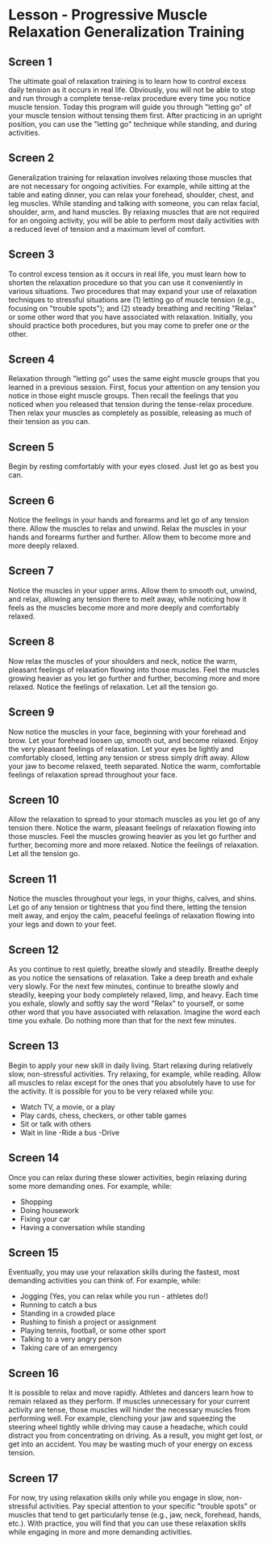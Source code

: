 # Lesson - Progressive Muscle Relaxation Generalization Training

## Screen 1
The ultimate goal of relaxation training is to learn how to control excess daily tension as it occurs in real life. Obviously, you will not be able to stop and run through a complete tense-relax procedure every time you notice muscle tension. Today this program will guide you through "letting go" of your muscle tension without tensing them first. After practicing in an upright position, you can use the "letting go" technique while standing, and during activities.

## Screen 2
Generalization training for relaxation involves relaxing those muscles that are not necessary for ongoing activities. For example, while sitting at the table and eating dinner, you can relax your forehead, shoulder, chest, and leg muscles. While standing and talking with someone, you can relax facial, shoulder, arm, and hand muscles. By relaxing muscles that are not required for an ongoing activity, you will be able to perform most daily activities with a reduced level of tension and a maximum level of comfort.

## Screen 3
To control excess tension as it occurs in real life, you must learn how to shorten the relaxation procedure so that you can use it conveniently in various situations. Two procedures that may expand your use of relaxation techniques to stressful situations are (1) letting go of muscle tension (e.g., focusing on "trouble spots"); and (2) steady breathing and reciting "Relax" or some other word that you have associated with relaxation. Initially, you should practice both procedures, but you may come to prefer one or the other.

## Screen 4
Relaxation through "letting go" uses the same eight muscle groups that you learned in a previous session. First, focus your attention on any tension you notice in those eight muscle groups. Then recall the feelings that you noticed when you released that tension during the tense-relax procedure. Then relax your muscles as completely as possible, releasing as much of their tension as you can.

## Screen 5
Begin by resting comfortably with your eyes closed. Just let go as best you can.

## Screen 6
Notice the feelings in your hands and forearms and let go of any tension there. Allow the muscles to relax and unwind. Relax the muscles in your hands and forearms further and further. Allow them to become more and more deeply relaxed.

## Screen 7
Notice the muscles in your upper arms. Allow them to smooth out, unwind, and relax, allowing any tension there to melt away, while noticing how it feels as the muscles become more and more deeply and comfortably relaxed.

## Screen 8
Now relax the muscles of your shoulders and neck, notice the warm, pleasant feelings of relaxation flowing into those muscles. Feel the muscles growing heavier as you let go further and further, becoming more and more relaxed. Notice the feelings of relaxation. Let all the tension go.

## Screen 9
Now notice the muscles in your face, beginning with your forehead and brow. Let your forehead loosen up, smooth out, and become relaxed. Enjoy the very pleasant feelings of relaxation. Let your eyes be lightly and comfortably closed, letting any tension or stress simply drift away. Allow your jaw to become relaxed, teeth separated. Notice the warm, comfortable feelings of relaxation spread throughout your face.

## Screen 10
Allow the relaxation to spread to your stomach muscles as you let go of any tension there. Notice the warm, pleasant feelings of relaxation flowing into those muscles. Feel the muscles growing heavier as you let go further and further, becoming more and more relaxed. Notice the feelings of relaxation. Let all the tension go.

## Screen 11
Notice the muscles throughout your legs, in your thighs, calves, and shins. Let go of any tension or tightness that you find there, letting the tension melt away, and enjoy the calm, peaceful feelings of relaxation flowing into your legs and down to your feet.

## Screen 12
As you continue to rest quietly, breathe slowly and steadily. Breathe deeply as you notice the sensations of relaxation. Take a deep breath and exhale very slowly. For the next few minutes, continue to breathe slowly and steadily, keeping your body completely relaxed, limp, and heavy. Each time you exhale, slowly and softly say the word "Relax" to yourself, or some other word that you have associated with relaxation. Imagine the word each time you exhale. Do nothing more than that for the next few minutes.

## Screen 13
Begin to apply your new skill in daily living. Start relaxing during relatively slow, non-stressful activities. Try relaxing, for example, while reading. Allow all muscles to relax except for the ones that you absolutely have to use for the activity. It is possible for you to be very relaxed while you:

- Watch TV, a movie, or a play
- Play cards, chess, checkers, or other table games
- Sit or talk with others
- Wait in line
-Ride a bus
-Drive

## Screen 14
Once you can relax during these slower activities, begin relaxing during some more demanding ones. For example, while:

- Shopping
- Doing housework
- Fixing your car
- Having a conversation while standing

## Screen 15
Eventually, you may use your relaxation skills during the fastest, most demanding activities you can think of. For example, while:

- Jogging (Yes, you can relax while you run - athletes do!)
- Running to catch a bus
- Standing in a crowded place
- Rushing to finish a project or assignment
- Playing tennis, football, or some other sport
- Talking to a very angry person
- Taking care of an emergency

## Screen 16
It is possible to relax and move rapidly. Athletes and dancers learn how to remain relaxed as they perform. If muscles unnecessary for your current activity are tense, those muscles will hinder the necessary muscles from performing well. For example, clenching your jaw and squeezing the steering wheel tightly while driving may cause a headache, which could distract you from concentrating on driving. As a result, you might get lost, or get into an accident. You may be wasting much of your energy on excess tension.

## Screen 17
For now, try using relaxation skills only while you engage in slow, non-stressful activities. Pay special attention to your specific "trouble spots" or muscles that tend to get particularly tense (e.g., jaw, neck, forehead, hands, etc.). With practice, you will find that you can use these relaxation skills while engaging in more and more demanding activities.

